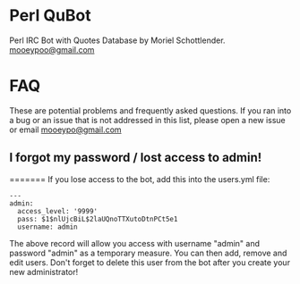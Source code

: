 # Perl QuBot #

Perl IRC Bot with Quotes Database by Moriel Schottlender.
mooeypoo@gmail.com






# FAQ #
These are potential problems and frequently asked questions. If you ran into a bug or an issue that is not addressed in this list, please open a new issue or email mooeypo@gmail.com

## I forgot my password / lost access to admin! ##
=======
If you lose access to the bot, add this into the users.yml file:

```
---
admin:
  access_level: '9999'
  pass: $1$nlUjcBiL$2laUQnoTTXutoDtnPCt5e1
  username: admin
```
The above record will allow you access with username "admin" and password "admin" as a temporary measure. You can then add, remove and edit users. Don't forget to delete this user from the bot after you create your new administrator!

